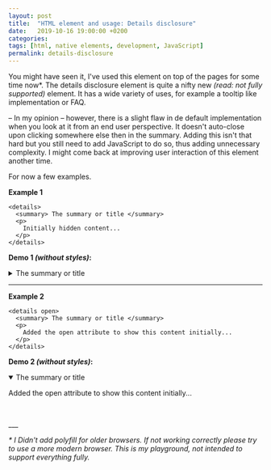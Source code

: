 ```yaml
---
layout: post
title:  "HTML element and usage: Details disclosure"
date:   2019-10-16 19:00:00 +0200
categories:
tags: [html, native elements, development, JavaScript]
permalink: details-disclosure
---
```


You might have seen it, I've used this element on top of the pages for some time now*.
The details disclosure element is quite a nifty new _(read: not fully supported)_ element.
It has a wide variety of uses, for example a tooltip like implementation or FAQ.

– In my opinion – however, there is a slight flaw in de default implementation when you look at it from an end user perspective.
It doesn't auto-close upon clicking somewhere else then in the summary. Adding this isn't that hard but you still need to add JavaScript to do so, thus adding unnecessary complexity.
I might come back at improving user interaction of this element another time.

For now a few examples.

**Example 1**
```
<details>
  <summary> The summary or title </summary>
  <p>
    Initially hidden content...
  </p>
</details>
```

**Demo 1 _(without styles)_:**
<details markdown="1">
  <summary> The summary or title </summary>
  <p>
    Initially hidden content...
  </p>
</details>

---

**Example 2**
```
<details open>
  <summary> The summary or title </summary>
  <p>
    Added the open attribute to show this content initially...
  </p>
</details>
```

**Demo 2 _(without styles)_:**
<details open markdown="1">
  <summary> The summary or title </summary>
  <p>
    Added the open attribute to show this content initially...
  </p>
</details>


<p>&nbsp;</p>
___

_* I Didn't add polyfill for older browsers. If not working correctly please try to use a more modern browser. This is my playground, not intended to support everything fully._
